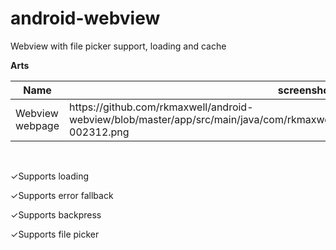 # android-webview
Webview with file picker support, loading and cache

<strong>Arts</strong>
<table>
<thead><tr><th>Name</th><th>screenshot</th></tr></thead>

<tbody>
<tr>
<td>Webview webpage</td>
<td>https://github.com/rkmaxwell/android-webview/blob/master/app/src/main/java/com/rkmaxwell/webview/screens/Screenshot_20221125-002312.png</td>
</tr>
</tbody>

</table>

<br>

<p>&#10003;Supports loading</p>
<p>&#10003;Supports error fallback</p>
<p>&#10003;Supports backpress</p>
<p>&#10003;Supports file picker</p>
